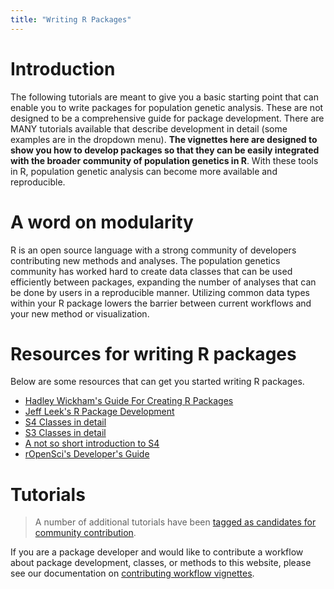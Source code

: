 ```yaml
---
title: "Writing R Packages"
---
```


# Introduction

The following tutorials are meant to give you a basic starting point that can
enable you to write packages for population genetic analysis. These are not 
designed to be a comprehensive guide for package development. There are MANY
tutorials available that describe development in detail (some examples are in
the dropdown menu). **The vignettes here are designed to show you how to develop
packages so that they can be easily integrated with the broader community of 
population genetics in R**. With these tools in R, population genetic analysis
can become more available and reproducible.

# A word on modularity 

R is an open source language with a strong community of developers contributing
new methods and analyses. The population genetics community has worked hard to 
create data classes that can be used efficiently between packages, expanding the
number of analyses that can be done by users in a reproducible manner. Utilizing
common data types within your R package lowers the barrier between current
workflows and your new method or visualization. 

# Resources for writing R packages

Below are some resources that can get you started writing R packages. 

 - [Hadley Wickham's Guide For Creating R Packages](http://r-pkgs.had.co.nz/)
 - [Jeff Leek's R Package Development](https://github.com/jtleek/rpackages)
 - [S4 Classes in detail](http://adv-r.had.co.nz/S4.html)
 - [S3 Classes in detail](http://adv-r.had.co.nz/S3.html)
 - [A not so short introduction to S4](http://cran.r-project.org/doc/contrib/Genolini-S4tutorialV0-5en.pdf)
 - [rOpenSci's Developer's Guide](https://devguide.ropensci.org/building.html)


# Tutorials

> A number of additional tutorials have been [tagged as candidates for community contribution](https://github.com/NESCent/popgenInfo/issues?utf8=✓&q=is%3Aopen+label%3A%22help+wanted%22+label%3Adocumentation).

If you are a package developer and would like to contribute a workflow about
package development, classes, or methods to this website, please see our
documentation on [contributing workflow vignettes](CONTRIBUTING.html).

